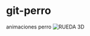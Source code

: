 # git-perro
animaciones perro
![RUEDA 3D](https://user-images.githubusercontent.com/48741834/100916343-99d32f80-34a3-11eb-9173-0e44a1f78657.gif)
